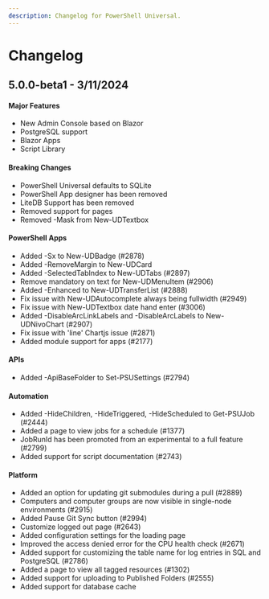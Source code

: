 ```yaml
---
description: Changelog for PowerShell Universal.
---
```


# Changelog

## 5.0.0-beta1 - 3/11/2024

#### Major Features

* New Admin Console based on Blazor
* PostgreSQL support
* Blazor Apps
* Script Library

#### Breaking Changes

* PowerShell Universal defaults to SQLite
* PowerShell App designer has been removed
* LiteDB Support has been removed
* Removed support for pages
* Removed -Mask from New-UDTextbox

#### PowerShell Apps

* Added -Sx to New-UDBadge (#2878)
* Added -RemoveMargin to New-UDCard
* Added -SelectedTabIndex to New-UDTabs (#2897)
* Remove mandatory on text for New-UDMenuItem (#2906)
* Added -Enhanced to New-UDTransferList (#2888)
* Fix issue with New-UDAutocomplete always being fullwidth (#2949)
* Fix issue with New-UDTextbox date hand enter (#3006)
* Added -DisableArcLinkLabels and -DisableArcLabels to New-UDNivoChart (#2907)
* Fix issue with 'line' Chartjs issue (#2871)
* Added module support for apps (#2177)

#### APIs

* Added -ApiBaseFolder to Set-PSUSettings (#2794)

#### Automation

* Added -HideChildren, -HideTriggered, -HideScheduled to Get-PSUJob (#2444)
* Added a page to view jobs for a schedule (#1377)
* JobRunId has been promoted from an experimental to a full feature (#2799)
* Added support for script documentation (#2743)

#### Platform

* Added an option for updating git submodules during a pull (#2889)
* Computers and computer groups are now visible in single-node environments (#2915)
* Added Pause Git Sync button (#2994)
* Customize logged out page (#2643)
* Added configuration settings for the loading page
* Improved the access denied error for the CPU health check (#2671)
* Added support for customizing the table name for log entries in SQL and PostgreSQL (#2786)
* Added a page to view all tagged resources (#1302)
* Added support for uploading to Published Folders (#2555)
* Added support for database cache
